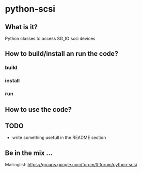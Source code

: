 # python-scsi


## What is it?

Python classes to access SG_IO scsi devices

## How to build/install an run the code?

### build

### install

### run

## How to use the code?


## TODO

 - write something usefull in the README section
 

## Be in the mix ...


Mailinglist: https://groups.google.com/forum/#!forum/python-scsi


